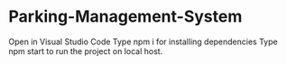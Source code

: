# Parking-Management-System
Open in Visual Studio Code
Type npm i for installing dependencies
Type npm start to run the project on local host.

